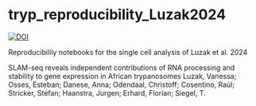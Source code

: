 # tryp_reproducibility_Luzak2024
[![DOI](https://zenodo.org/badge/774913906.svg)](https://doi.org/10.5281/zenodo.14103604)

Reproducibilily notebooks for the single cell analysis of Luzak et al. 2024


SLAM-seq reveals independent contributions of RNA processing and stability to gene expression in African trypanosomes
Luzak, Vanessa; Osses, Esteban; Danese, Anna; Odendaal, Christoff; Cosentino, Raúl; Stricker, Stefan; Haanstra, Jurgen; Erhard, Florian; Siegel, T.
 
